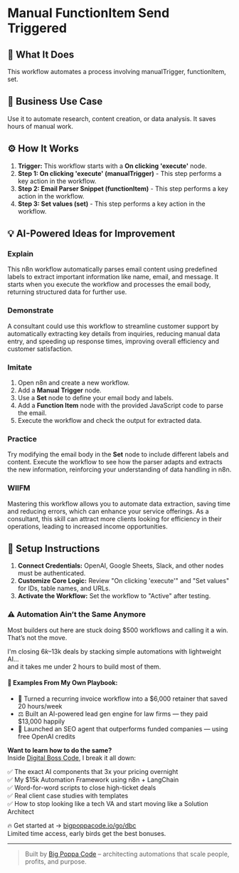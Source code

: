 # Manual FunctionItem Send Triggered

## 🚀 What It Does
This workflow automates a process involving manualTrigger, functionItem, set.

## 💼 Business Use Case
Use it to automate research, content creation, or data analysis. It saves hours of manual work.

## ⚙️ How It Works
1.  **Trigger:** This workflow starts with a **On clicking 'execute'** node.
2. **Step 1: On clicking 'execute' (manualTrigger)** - This step performs a key action in the workflow.
3. **Step 2: Email Parser Snippet (functionItem)** - This step performs a key action in the workflow.
4. **Step 3: Set values (set)** - This step performs a key action in the workflow.

## 💡 AI-Powered Ideas for Improvement
### Explain
This n8n workflow automatically parses email content using predefined labels to extract important information like name, email, and message. It starts when you execute the workflow and processes the email body, returning structured data for further use.

### Demonstrate
A consultant could use this workflow to streamline customer support by automatically extracting key details from inquiries, reducing manual data entry, and speeding up response times, improving overall efficiency and customer satisfaction.

### Imitate
1. Open n8n and create a new workflow.
2. Add a **Manual Trigger** node.
3. Use a **Set** node to define your email body and labels.
4. Add a **Function Item** node with the provided JavaScript code to parse the email.
5. Execute the workflow and check the output for extracted data.

### Practice
Try modifying the email body in the **Set** node to include different labels and content. Execute the workflow to see how the parser adapts and extracts the new information, reinforcing your understanding of data handling in n8n.

### WIIFM
Mastering this workflow allows you to automate data extraction, saving time and reducing errors, which can enhance your service offerings. As a consultant, this skill can attract more clients looking for efficiency in their operations, leading to increased income opportunities.

## 🔧 Setup Instructions
1. **Connect Credentials:** OpenAI, Google Sheets, Slack, and other nodes must be authenticated.
2. **Customize Core Logic:** Review "On clicking 'execute'" and "Set values" for IDs, table names, and URLs.
3. **Activate the Workflow:** Set the workflow to "Active" after testing.

### ⚠️ Automation Ain’t the Same Anymore

Most builders out here are stuck doing $500 workflows and calling it a win.  
That’s not the move.  

I'm closing $6k–$13k deals by stacking simple automations with lightweight AI...  
and it takes me under 2 hours to build most of them.

#### 🧠 Examples From My Own Playbook:
- 🔁 Turned a recurring invoice workflow into a $6,000 retainer that saved 20 hours/week  
- ⚖️ Built an AI-powered lead gen engine for law firms — they paid $13,000 happily  
- 🚀 Launched an SEO agent that outperforms funded companies — using free OpenAI credits  

**Want to learn how to do the same?**  
Inside [Digital Boss Code](https://bigpoppacode.io/go/dbc), I break it all down:

✅ The exact AI components that 3x your pricing overnight  
✅ My $15k Automation Framework using n8n + LangChain  
✅ Word-for-word scripts to close high-ticket deals  
✅ Real client case studies with templates  
✅ How to stop looking like a tech VA and start moving like a Solution Architect  

🔥 Get started at → [bigpoppacode.io/go/dbc](https://bigpoppacode.io/go/dbc)  
Limited time access, early birds get the best bonuses.

---
> Built by [Big Poppa Code](https://bigpoppacode.io) – architecting automations that scale people, profits, and purpose.
